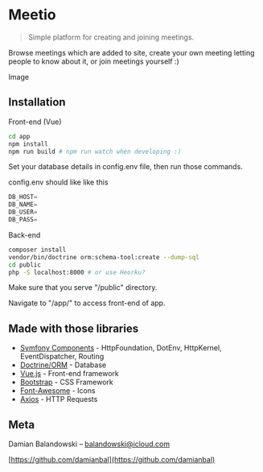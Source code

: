 # Meetio
> Simple platform for creating and joining meetings.

Browse meetings which are added to site, create your own meeting letting people to know about it, or join
meetings yourself :)

Image

## Installation

Front-end (Vue)
```sh
cd app
npm install
npm run build # npm run watch when developing :)
```

Set your database details in config.env file, then run those commands.

config.env should like like this

```javascript
DB_HOST=
DB_NAME=
DB_USER=
DB_PASS=
```

Back-end
```sh
composer install
vendor/bin/doctrine orm:schema-tool:create --dump-sql
cd public
php -S localhost:8000 # or use Heorku?
```

Make sure that you serve "/public" directory.

Navigate to "/app/" to access front-end of app.

## Made with those libraries

* [Symfony Components]() - HttpFoundation, DotEnv, HttpKernel, EventDispatcher, Routing
* [Doctrine/ORM]() - Database
* [Vue.js]() - Front-end framework
* [Bootstrap]() - CSS Framework
* [Font-Awesome]() - Icons
* [Axios]() - HTTP Requests

## Meta

Damian Balandowski – balandowski@icloud.com

[https://github.com/damianbal](https://github.com/damianbal)


